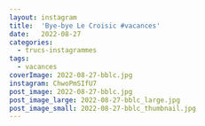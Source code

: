 ```yaml
---
layout: instagram
title:  'Bye-bye Le Croisic #vacances'
date:   2022-08-27
categories: 
  - trucs-instagrammes
tags:
  - vacances
coverImage: 2022-08-27-bblc.jpg
instagram: ChwoPmSIfU7
post_image: 2022-08-27-bblc.jpg
post_image_large: 2022-08-27-bblc_large.jpg
post_image_small: 2022-08-27-bblc_thumbnail.jpg
---
```



